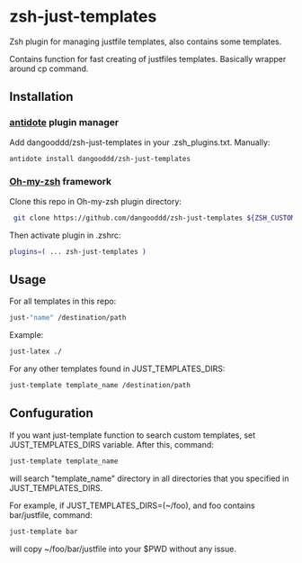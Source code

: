 # zsh-just-templates
Zsh plugin for managing justfile templates, also contains
some templates.

Contains function for fast creating of justfiles templates.
Basically wrapper around cp command.

## Installation
### [antidote](https://github.com/mattmc3/antidote) plugin manager
Add dangooddd/zsh-just-templates in your .zsh_plugins.txt.
Manually:
```zsh
antidote install dangooddd/zsh-just-templates
```

### [Oh-my-zsh](https://github.com/ohmyzsh/ohmyzsh) framework
Clone this repo in Oh-my-zsh plugin directory:
```zsh
 git clone https://github.com/dangooddd/zsh-just-templates ${ZSH_CUSTOM:-~/.oh-my-zsh/custom}/plugins/zsh-just-templates
```
Then activate plugin in .zshrc:
```zsh
plugins=( ... zsh-just-templates )
```

## Usage
For all templates in this repo:
```zsh
just-"name" /destination/path
```
Example:
```zsh
just-latex ./
```
For any other templates found in JUST_TEMPLATES_DIRS:
```zsh
just-template template_name /destination/path
```

## Confuguration
If you want just-template function to search custom templates, set JUST_TEMPLATES_DIRS variable. 
After this, command: 
```zsh
just-template template_name
```
will search "template_name" directory in all
directories that you specified in JUST_TEMPLATES_DIRS.

For example, if JUST_TEMPLATES_DIRS=(~/foo), and
foo contains bar/justfile, command:
```zsh
just-template bar
```
will copy ~/foo/bar/justfile into your $PWD without any issue.
